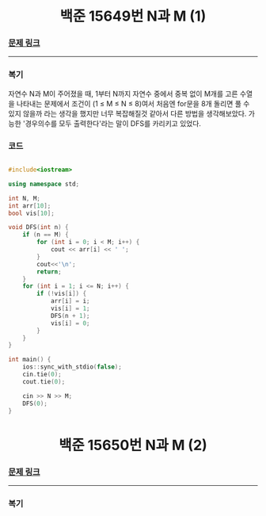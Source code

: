 <h1 align = "center">백준 15649번 N과 M (1)</h1>

### [문제 링크](https://www.acmicpc.net/problem/15649 "15649번 N과 M (1)")
---

### 복기
자연수 N과 M이 주어졌을 때, 1부터 N까지 자연수 중에서 중복 없이 M개를 고른 수열을 나타내는 문제에서 조건이 (1 ≤ M ≤ N ≤ 8)여서 처음엔 for문을 8개 돌리면 풀 수 있지 않을까 라는 생각을 했지만 너무 복잡해질것 같아서 다른 방법을 생각해보았다.
가능한 '경우의수를 모두 출력한다'라는 말이 DFS를 카리키고 있었다.


### 코드
```cpp

#include<iostream>

using namespace std;

int N, M;
int arr[10];
bool vis[10];

void DFS(int n) {
	if (n == M) {
		for (int i = 0; i < M; i++) {
			cout << arr[i] << ' ';
		}
		cout<<'\n';
		return;
	}
	for (int i = 1; i <= N; i++) {
		if (!vis[i]) {
			arr[i] = i;
			vis[i] = 1;
			DFS(n + 1);
			vis[i] = 0;
		}
	}
}

int main() {
	ios::sync_with_stdio(false);
	cin.tie(0);
	cout.tie(0);

	cin >> N >> M;
	DFS(0);
}
```



<h1 align = "center">백준 15650번 N과 M (2)</h1>

### [문제 링크](https://www.acmicpc.net/problem/15650 "15650번 N과 M (2)")
---

### 복기